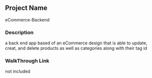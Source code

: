 ## Project Name
 eCommerce-Backend
 ### Description
 a back end app based of an eCommerce design 
that is able to update, creat, and delete products as well as categories along with their tag id

### WalkThrough Link
not included
